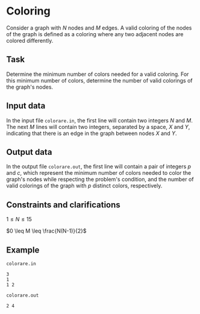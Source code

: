 # Coloring

Consider a graph with $N$ nodes and $M$ edges. A valid coloring of the nodes of the graph is defined as a coloring where any two adjacent nodes are colored differently.

## Task

Determine the minimum number of colors needed for a valid coloring. For this minimum number of colors, determine the number of valid colorings of the graph's nodes.

## Input data

In the input file `colorare.in`, the first line will contain two integers $N$ and $M$. The next $M$ lines will contain two integers, separated by a space, $X$ and $Y$, indicating that there is an edge in the graph between nodes $X$ and $Y$.

## Output data

In the output file `colorare.out`, the first line will contain a pair of integers $p$ and $c$, which represent the minimum number of colors needed to color the graph's nodes while respecting the problem's condition, and the number of valid colorings of the graph with $p$ distinct colors, respectively.

## Constraints and clarifications

$1 \leq N \leq 15$ 

$0 \leq M \leq \frac{N(N-1)}{2}$

## Example

`colorare.in` 
```
3 
1 
1 2 
```

`colorare.out`
```
2 4
```